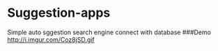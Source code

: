 # Suggestion-apps
Simple auto sggestion search engine connect with database
###Demo 
http://i.imgur.com/Coz8jSD.gif

